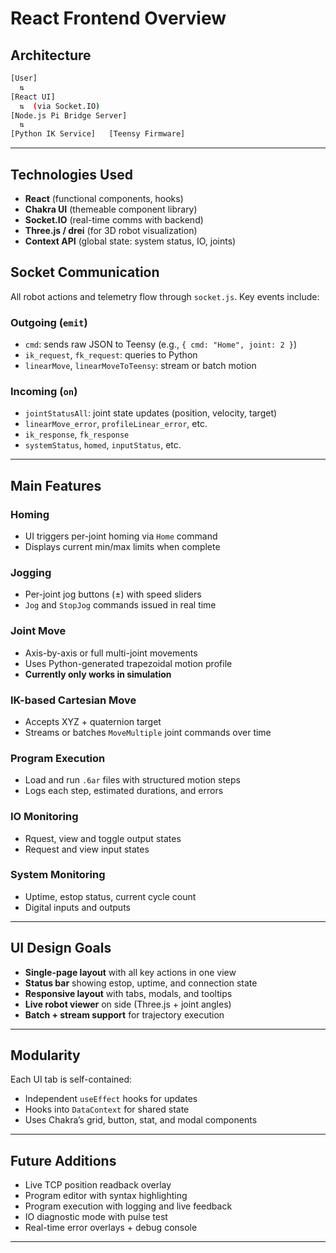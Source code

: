 # React Frontend Overview

## Architecture

```bash
[User]
  ⇅
[React UI]
  ⇅  (via Socket.IO)
[Node.js Pi Bridge Server]
  ⇅
[Python IK Service]   [Teensy Firmware]
```

---

## Technologies Used

* **React** (functional components, hooks)
* **Chakra UI** (themeable component library)
* **Socket.IO** (real-time comms with backend)
* **Three.js / drei** (for 3D robot visualization)
* **Context API** (global state: system status, IO, joints)

## Socket Communication

All robot actions and telemetry flow through `socket.js`. Key events include:

### Outgoing (`emit`)

* `cmd`: sends raw JSON to Teensy (e.g., `{ cmd: "Home", joint: 2 }`)
* `ik_request`, `fk_request`: queries to Python
* `linearMove`, `linearMoveToTeensy`: stream or batch motion

### Incoming (`on`)

* `jointStatusAll`: joint state updates (position, velocity, target)
* `linearMove_error`, `profileLinear_error`, etc.
* `ik_response`, `fk_response`
* `systemStatus`, `homed`, `inputStatus`, etc.

---

## Main Features

### Homing

* UI triggers per-joint homing via `Home` command
* Displays current min/max limits when complete

### Jogging

* Per-joint jog buttons (±) with speed sliders
* `Jog` and `StopJog` commands issued in real time

### Joint Move

* Axis-by-axis or full multi-joint movements
* Uses Python-generated trapezoidal motion profile
* **Currently only works in simulation**

### IK-based Cartesian Move

* Accepts XYZ + quaternion target
* Streams or batches `MoveMultiple` joint commands over time

### Program Execution

* Load and run `.6ar` files with structured motion steps
* Logs each step, estimated durations, and errors

### IO Monitoring

* Rquest, view and toggle output states
* Request and view input states

### System Monitoring

* Uptime, estop status, current cycle count
* Digital inputs and outputs

---

## UI Design Goals

* **Single-page layout** with all key actions in one view
* **Status bar** showing estop, uptime, and connection state
* **Responsive layout** with tabs, modals, and tooltips
* **Live robot viewer** on side (Three.js + joint angles)
* **Batch + stream support** for trajectory execution

---

## Modularity

Each UI tab is self-contained:

* Independent `useEffect` hooks for updates
* Hooks into `DataContext` for shared state
* Uses Chakra’s grid, button, stat, and modal components

---

## Future Additions

* Live TCP position readback overlay
* Program editor with syntax highlighting
* Program execution with logging and live feedback
* IO diagnostic mode with pulse test
* Real-time error overlays + debug console

---
